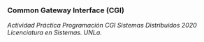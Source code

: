 ### Common Gateway Interface (CGI)

*Actividad Práctica Programación CGI Sistemas Distribuidos 2020 Licenciatura en Sistemas. UNLa.*


